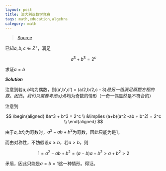 ```yaml
---
layout: post
title: 澳大利亚数学竞赛
tags: math,education,algebra
category: math
---
```


> [Source](https://www.bilibili.com/video/BV1uum2YgE4e/?spm_id_from=333.1365.list.card_archive.click&vd_source=2c3b1cf87d67c244536d57d4d5b68285)

已知$a,b,c \in Z^+$，满足

$$
    a^3 + b^3 = 2^c
$$

求证$a=b$

***Solution***

注意到若$a,b$均为偶数，则(a',b',c') = (a/2,b/2,c - 3)$是另一组满足原题方程的数。
因此，我们只需要考虑$a,b$均为奇数的情形（一奇一偶显然是不符合的）

注意到

$$
\begin{aligned}
    &a^3 + b^3 = 2^c \\
    &\implies (a+b)(a^2 -ab + b^2) = 2^c \\
\end{aligned}
$$

由于$a,b$均为奇数时，$a^2 - ab +b^2$为奇数，因此只能为是$1$。

而由对称性，不妨假设$a \geqslant b$，若$a > b$，则

$$
    1 =a^2 -ab + b^2 = (a-b)a + b^2 > a + b^2 > 2
$$

矛盾，因此只能是$a = b = 1$这一种情形。得证。